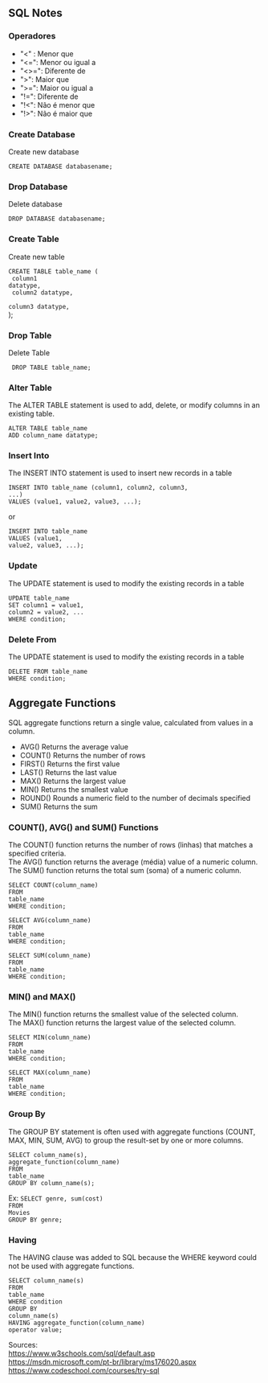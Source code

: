 ## SQL Notes


### Operadores

- "<" : Menor que
- "<=": Menor ou igual a
- "<>=": Diferente de 
- ">": Maior que
- ">=": Maior ou igual a 
- "!=": Diferente de 
- "!<": Não é menor que
- "!>": Não é maior que


### Create Database
Create new database

<code>CREATE DATABASE databasename;</code>

### Drop Database
Delete database

<code>DROP DATABASE databasename;</code>

### Create Table
Create new table

<code>CREATE TABLE table_name ( </code> <br/>
<code> column1 datatype, </code> <br/>
<code> column2 datatype, </code><br/>
<code> column3 datatype, </code><br/>
); </code>

### Drop Table
Delete Table

<code> DROP TABLE table_name; </code>

### Alter Table
The ALTER TABLE statement is used to add, delete, or modify columns in an existing table.

<code>ALTER TABLE table_name </code>  
<code>ADD column_name datatype; </code>

### Insert Into
The INSERT INTO statement is used to insert new records in a table

<code>INSERT INTO table_name (column1, column2, column3, ...)</code><br/>
<code>VALUES (value1, value2, value3, ...); </code>

or <br/>

<code>INSERT INTO table_name</code> <br/>
<code>VALUES (value1, value2, value3, ...); </code>

### Update 
The UPDATE statement is used to modify the existing records in a table

<code>UPDATE table_name </code> <br/>
<code>SET column1 = value1, column2 = value2, ...</code><br/>
<code>WHERE condition; </code>

### Delete From
The UPDATE statement is used to modify the existing records in a table

<code>DELETE FROM table_name</code><br/>
<code>WHERE condition; </code>

## Aggregate Functions
SQL aggregate functions return a single value, calculated from values in a column.


- AVG() 	Returns the average value
- COUNT() 	Returns the number of rows
- FIRST() 	Returns the first value
- LAST() 	Returns the last value
- MAX() 	Returns the largest value
- MIN() 	Returns the smallest value
- ROUND() 	Rounds a numeric field to the number of decimals specified
- SUM() 	Returns the sum

### COUNT(), AVG() and SUM() Functions
The COUNT() function returns the number of rows (linhas) that matches a specified criteria. <br/>
The AVG() function returns the average (média) value of a numeric column. <br/>
The SUM() function returns the total sum (soma) of a numeric column. <br/>

<code>SELECT COUNT(column_name)</code><br/>
<code>FROM table_name</code><br/>
<code>WHERE condition; </code>

<code>SELECT AVG(column_name)</code><br/>
<code>FROM table_name</code><br/>
<code>WHERE condition; </code>

<code>SELECT SUM(column_name)</code><br/>
<code>FROM table_name</code><br/>
<code>WHERE condition; </code>

### MIN() and MAX()
The MIN() function returns the smallest value of the selected column. <br/>
The MAX() function returns the largest value of the selected column. <br/>

<code>SELECT MIN(column_name)</code><br/>
<code>FROM table_name</code><br/>
<code>WHERE condition; </code>

<code>SELECT MAX(column_name)</code><br/>
<code>FROM table_name</code><br/>
<code>WHERE condition; </code>


### Group By
The GROUP BY statement is often used with aggregate functions (COUNT, MAX, MIN, SUM, AVG) to group the result-set by one or more columns.

<code>SELECT column_name(s), aggregate_function(column_name)</code><br/>
<code>FROM table_name</code><br/>
<code>GROUP BY column_name(s); </code>

Ex:
<code>SELECT genre, sum(cost)</code><br/>
<code>FROM Movies</code><br/>
<code>GROUP BY genre; </code>

### Having
The HAVING clause was added to SQL because the WHERE keyword could not be used with aggregate functions.

<code>SELECT column_name(s)</code><br/>
<code>FROM table_name</code><br/>
<code>WHERE condition</code><br/>
<code>GROUP BY column_name(s)</code><br/>
<code>HAVING aggregate_function(column_name) operator value; </code>

Sources: <br/>
https://www.w3schools.com/sql/default.asp <br/>
https://msdn.microsoft.com/pt-br/library/ms176020.aspx<br/>
https://www.codeschool.com/courses/try-sql
